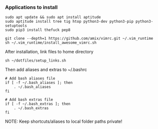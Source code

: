### Applications to install ###

```
sudo apt update && sudo apt install aptitude
sudo aptitude install tree tig htop python3-dev python3-pip python3-setuptools
sudo pip3 install thefuck pep8

git clone --depth=1 https://github.com/amix/vimrc.git ~/.vim_runtime
sh ~/.vim_runtime/install_awesome_vimrc.sh
```

After installation, link files to home directory
```
sh ~/dotfiles/setup_links.sh
```

Then add aliases and extras to ~/.bashrc
```
# Add bash aliases file
if [ -f ~/.bash_aliases ]; then
    . ~/.bash_aliases
fi

# Add bash extras file
if [ -f ~/.bash_extras ]; then
    . ~/.bash_extras
fi
```

NOTE: Keep shortcuts/aliases to local folder paths private!
